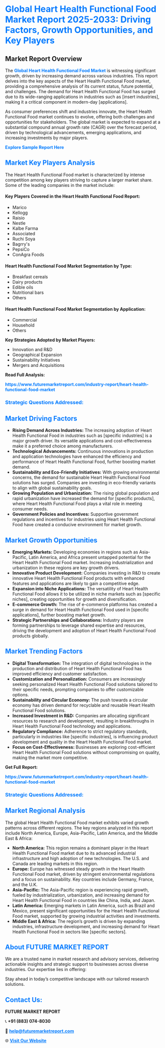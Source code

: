 <h1 style="color: #007BFF;">Global Heart Health Functional Food Market Report 2025-2033: Driving Factors, Growth Opportunities, and Key Players</h1>

<section id="overview">
<h2>Market Report Overview</h2>
<p>The <a href="https://www.futuremarketreport.com/industry-report/heart-health-functional-food-market" style="color: #007BFF; text-decoration: none;"><strong>Global Heart Health Functional Food Market</strong></a> is witnessing significant growth, driven by increasing demand across various industries. This report delves into the key aspects of the Heart Health Functional Food market, providing a comprehensive analysis of its current status, future potential, and challenges. The demand for Heart Health Functional Food has surged due to its wide-ranging applications in industries such as [insert industries], making it a critical component in modern-day [applications].</p>
<p>As consumer preferences shift and industries innovate, the Heart Health Functional Food market continues to evolve, offering both challenges and opportunities for stakeholders. The global market is expected to expand at a substantial compound annual growth rate (CAGR) over the forecast period, driven by technological advancements, emerging applications, and increasing investments by major players.</p>
</section>

<section id="overview">
<p><a href="https://www.futuremarketreport.com/request-sample/reportId=54379" style="color: #007BFF; text-decoration: none;"><strong>Explore Sample Report Here</strong></a></p>
</section>

<section id="key-players">
<h2 style="color: #007BFF;">Market Key Players Analysis</h2>
<p>The Heart Health Functional Food market is characterized by intense competition among key players striving to capture a larger market share. Some of the leading companies in the market include:</p>
<h4>Key Players Covered in the Heart Health Functional Food Report:</h4>
<ul><li>Marico</li><li>Kellogg</li><li>Raisio</li><li>Nestle</li><li>Kalbe Farma</li><li>Associated</li><li>Ruchi Soya</li><li>Bagrry&#039;s</li><li>PepsiCo</li><li>ConAgra Foods</li></ul>
<h4>Heart Health Functional Food Market Segmentation by Type:</h4>
<ul><li>Breakfast cereals</li><li>Dairy products</li><li>Edible oils</li><li>Nutritional bars</li><li>Others</li></ul>

<h4>Heart Health Functional Food Market Segmentation by Application:</h4>
<ul><li>Commercial</li><li>Household</li><li>Others</li></ul>
<p><strong>Key Strategies Adopted by Market Players:</strong></p>
<ul>
<li>Innovation and R&D</li>
<li>Geographical Expansion</li>
<li>Sustainability Initiatives</li>
<li>Mergers and Acquisitions</li>
</ul>
</section>

<section>
<p><strong>Read Full Analysis: </strong></p><a href="https://www.futuremarketreport.com/industry-report/heart-health-functional-food-market" style="color: #007BFF; text-decoration: none;"><strong>https://www.futuremarketreport.com/industry-report/heart-health-functional-food-market</strong></a>
<h3 style="color: #007BFF;">Strategic Questions Addressed:</h3>
</section>

<section id="driving-factors">
<h2 style="color: #007BFF;">Market Driving Factors</h2>
<ul>
<li><strong>Rising Demand Across Industries:</strong> The increasing adoption of Heart Health Functional Food in industries such as [specific industries] is a major growth driver. Its versatile applications and cost-effectiveness make it a preferred choice among manufacturers.</li>
<li><strong>Technological Advancements:</strong> Continuous innovations in production and application technologies have enhanced the efficiency and performance of Heart Health Functional Food, further boosting market demand.</li>
<li><strong>Sustainability and Eco-Friendly Initiatives:</strong> With growing environmental concerns, the demand for sustainable Heart Health Functional Food solutions has surged. Companies are investing in eco-friendly variants to align with global sustainability goals.</li>
<li><strong>Growing Population and Urbanization:</strong> The rising global population and rapid urbanization have increased the demand for [specific products], where Heart Health Functional Food plays a vital role in meeting consumer needs.</li>
<li><strong>Government Policies and Incentives:</strong> Supportive government regulations and incentives for industries using Heart Health Functional Food have created a conducive environment for market growth.</li>
</ul>
</section>

<section id="growth-opportunities">
<h2 style="color: #007BFF;">Market Growth Opportunities</h2>
<ul>
<li><strong>Emerging Markets:</strong> Developing economies in regions such as Asia-Pacific, Latin America, and Africa present untapped potential for the Heart Health Functional Food market. Increasing industrialization and urbanization in these regions are key growth drivers.</li>
<li><strong>Innovative Product Development:</strong> Companies investing in R&D to create innovative Heart Health Functional Food products with enhanced features and applications are likely to gain a competitive edge.</li>
<li><strong>Expansion into Niche Applications:</strong> The versatility of Heart Health Functional Food allows it to be utilized in niche markets such as [specific niches], creating opportunities for growth and diversification.</li>
<li><strong>E-commerce Growth:</strong> The rise of e-commerce platforms has created a surge in demand for Heart Health Functional Food used in [specific applications], further boosting market growth.</li>
<li><strong>Strategic Partnerships and Collaborations:</strong> Industry players are forming partnerships to leverage shared expertise and resources, driving the development and adoption of Heart Health Functional Food products globally.</li>
</ul>
</section>

<section id="trending-factors">
<h2 style="color: #007BFF;">Market Trending Factors</h2>
<ul>
<li><strong>Digital Transformation:</strong> The integration of digital technologies in the production and distribution of Heart Health Functional Food has improved efficiency and customer satisfaction.</li>
<li><strong>Customization and Personalization:</strong> Consumers are increasingly seeking personalized Heart Health Functional Food solutions tailored to their specific needs, prompting companies to offer customizable options.</li>
<li><strong>Sustainability and Circular Economy:</strong> The push towards a circular economy has driven demand for recyclable and reusable Heart Health Functional Food solutions.</li>
<li><strong>Increased Investment in R&D:</strong> Companies are allocating significant resources to research and development, resulting in breakthroughs in Heart Health Functional Food technology and applications.</li>
<li><strong>Regulatory Compliance:</strong> Adherence to strict regulatory standards, particularly in industries like [specific industries], is influencing product development and quality in the Heart Health Functional Food market.</li>
<li><strong>Focus on Cost-Effectiveness:</strong> Businesses are exploring cost-efficient Heart Health Functional Food solutions without compromising on quality, making the market more competitive.</li>
</ul>
</section>

<section>
<p><strong>Get Full Report: </strong></p><a href="https://www.futuremarketreport.com/industry-report/heart-health-functional-food-market" style="color: #007BFF; text-decoration: none;"><strong>https://www.futuremarketreport.com/industry-report/heart-health-functional-food-market</strong></a>
<h3 style="color: #007BFF;">Strategic Questions Addressed:</h3>
</section>


<section id="regional-analysis">
<h2 style="color: #007BFF;">Market Regional Analysis</h2>
<p>The global Heart Health Functional Food market exhibits varied growth patterns across different regions. The key regions analyzed in this report include North America, Europe, Asia-Pacific, Latin America, and the Middle East & Africa:</p>
<ul>
<li><strong>North America:</strong> This region remains a dominant player in the Heart Health Functional Food market due to its advanced industrial infrastructure and high adoption of new technologies. The U.S. and Canada are leading markets in this region.</li>
<li><strong>Europe:</strong> Europe has witnessed steady growth in the Heart Health Functional Food market, driven by stringent environmental regulations and a focus on sustainability. Key countries include Germany, France, and the U.K.</li>
<li><strong>Asia-Pacific:</strong> The Asia-Pacific region is experiencing rapid growth, fueled by industrialization, urbanization, and increasing demand for Heart Health Functional Food in countries like China, India, and Japan.</li>
<li><strong>Latin America:</strong> Emerging markets in Latin America, such as Brazil and Mexico, present significant opportunities for the Heart Health Functional Food market, supported by growing industrial activities and investments.</li>
<li><strong>Middle East & Africa:</strong> The region’s growth is driven by expanding industries, infrastructure development, and increasing demand for Heart Health Functional Food in sectors like [specific sectors].</li>
</ul>
</section>

<footer>
<h2 style="color: #007BFF;">About FUTURE MARKET REPORT</h2>
<p>We are a trusted name in market research and advisory services, delivering actionable insights and strategic support to businesses across diverse industries. Our expertise lies in offering:</p>

<p>Stay ahead in today’s competitive landscape with our tailored research solutions.</p>

<h2 style="color: #007BFF;">Contact Us:</h2>
<p><strong>FUTURE MARKET REPORT</strong></p>
<p>📞 <strong>+91 (883) 074-8030</strong></p>
<p>📧 <strong><a href="mailto:help@futuremarketreport.com" style="color: #007BFF;">help@futuremarketreport.com</a></strong></p>
<p>🌐 <strong><a href="https://www.futuremarketreport.com/" style="color: #007BFF;">Visit Our Website</a></strong></p>
</footer>